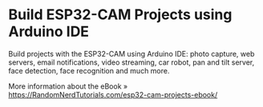 # Build ESP32-CAM Projects using Arduino IDE

Build projects with the ESP32-CAM using Arduino IDE: photo capture, web servers, email notifications, video streaming, car robot, pan and tilt server, face detection, face recognition and much more.

More information about the eBook » https://RandomNerdTutorials.com/esp32-cam-projects-ebook/

